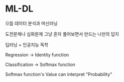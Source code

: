 # ML-DL


으뜸 데이터 분석과 머신러닝


도전문제나 심화문제 그냥 혼자 풀어보면서 만드는 나만의 답지


딥러닝 + 인공지능 독학

Regression -> Identity function

Classification -> Softmax function

Softmax function's Value can interpret "Probability"

